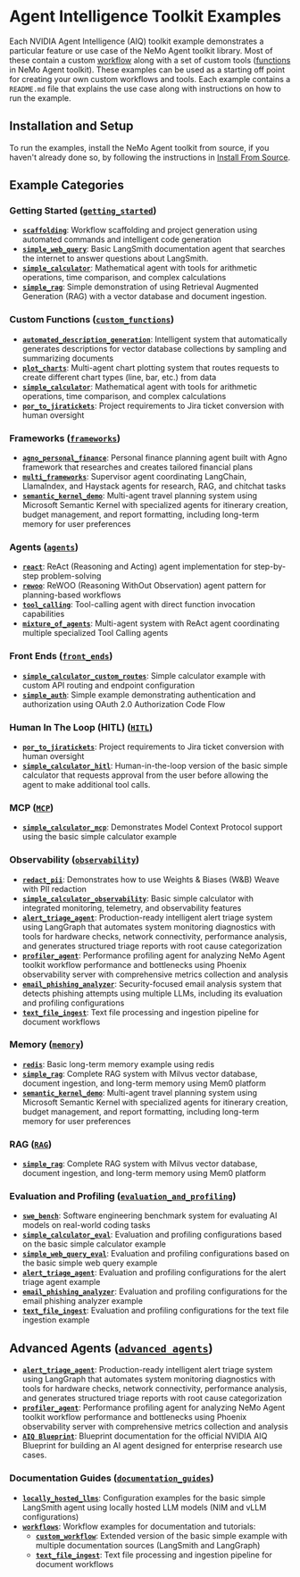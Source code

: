 <!--
SPDX-FileCopyrightText: Copyright (c) 2025, NVIDIA CORPORATION & AFFILIATES. All rights reserved.
SPDX-License-Identifier: Apache-2.0

Licensed under the Apache License, Version 2.0 (the "License");
you may not use this file except in compliance with the License.
You may obtain a copy of the License at

http://www.apache.org/licenses/LICENSE-2.0

Unless required by applicable law or agreed to in writing, software
distributed under the License is distributed on an "AS IS" BASIS,
WITHOUT WARRANTIES OR CONDITIONS OF ANY KIND, either express or implied.
See the License for the specific language governing permissions and
limitations under the License.
-->

# Agent Intelligence Toolkit Examples

Each NVIDIA Agent Intelligence (AIQ) toolkit example demonstrates a particular feature or use case of the NeMo Agent toolkit library. Most of these contain a custom [workflow](../docs/source/tutorials/index.md) along with a set of custom tools ([functions](../docs/source/workflows/functions/index.md) in NeMo Agent toolkit). These examples can be used as a starting off point for creating your own custom workflows and tools. Each example contains a `README.md` file that explains the use case along with instructions on how to run the example.

## Installation and Setup

To run the examples, install the NeMo Agent toolkit from source, if you haven't already done so, by following the instructions in [Install From Source](../docs/source/quick-start/installing.md#install-from-source).

## Example Categories

### Getting Started ([`getting_started`](getting_started/))
- **[`scaffolding`](getting_started/scaffolding/)**: Workflow scaffolding and project generation using automated commands and intelligent code generation
- **[`simple_web_query`](getting_started/simple_web_query/)**: Basic LangSmith documentation agent that searches the internet to answer questions about LangSmith.
- **[`simple_calculator`](getting_started/simple_calculator/)**: Mathematical agent with tools for arithmetic operations, time comparison, and complex calculations
- **[`simple_rag`](RAG/simple_rag/)**: Simple demonstration of using Retrieval Augmented Generation (RAG) with a vector database and document ingestion.

### Custom Functions ([`custom_functions`](custom_functions/))
- **[`automated_description_generation`](custom_functions/automated_description_generation/)**: Intelligent system that automatically generates descriptions for vector database collections by sampling and summarizing documents
- **[`plot_charts`](custom_functions/plot_charts/)**: Multi-agent chart plotting system that routes requests to create different chart types (line, bar, etc.) from data
- **[`simple_calculator`](getting_started/simple_calculator/)**: Mathematical agent with tools for arithmetic operations, time comparison, and complex calculations
- **[`por_to_jiratickets`](HITL/por_to_jiratickets/)**: Project requirements to Jira ticket conversion with human oversight

### Frameworks ([`frameworks`](frameworks/))
- **[`agno_personal_finance`](frameworks/agno_personal_finance/)**: Personal finance planning agent built with Agno framework that researches and creates tailored financial plans
- **[`multi_frameworks`](frameworks/multi_frameworks/)**: Supervisor agent coordinating LangChain, LlamaIndex, and Haystack agents for research, RAG, and chitchat tasks
- **[`semantic_kernel_demo`](frameworks/semantic_kernel_demo/)**: Multi-agent travel planning system using Microsoft Semantic Kernel with specialized agents for itinerary creation, budget management, and report formatting, including long-term memory for user preferences

### Agents ([`agents`](agents/))
- **[`react`](agents/react/)**: ReAct (Reasoning and Acting) agent implementation for step-by-step problem-solving
- **[`rewoo`](agents/rewoo/)**: ReWOO (Reasoning WithOut Observation) agent pattern for planning-based workflows
- **[`tool_calling`](agents/tool_calling/)**: Tool-calling agent with direct function invocation capabilities
- **[`mixture_of_agents`](agents/mixture_of_agents/)**: Multi-agent system with ReAct agent coordinating multiple specialized Tool Calling agents

### Front Ends ([`front_ends`](front_ends/))
- **[`simple_calculator_custom_routes`](front_ends/simple_calculator_custom_routes/)**: Simple calculator example with custom API routing and endpoint configuration
- **[`simple_auth`](front_ends/simple_auth/)**: Simple example demonstrating authentication and authorization using OAuth 2.0 Authorization Code Flow

### Human In The Loop (HITL) ([`HITL`](HITL/))
- **[`por_to_jiratickets`](HITL/por_to_jiratickets/)**: Project requirements to Jira ticket conversion with human oversight
- **[`simple_calculator_hitl`](HITL/simple_calculator_hitl/)**: Human-in-the-loop version of the basic simple calculator that requests approval from the user before allowing the agent to make additional tool calls.

### MCP ([`MCP`](MCP/))
- **[`simple_calculator_mcp`](MCP/simple_calculator_mcp/)**: Demonstrates Model Context Protocol support using the basic simple calculator example

### Observability ([`observability`](observability/))
- **[`redact_pii`](observability/redact_pii/)**: Demonstrates how to use Weights & Biases (W&B) Weave with PII redaction
- **[`simple_calculator_observability`](observability/simple_calculator_observability/)**: Basic simple calculator with integrated monitoring, telemetry, and observability features
- **[`alert_triage_agent`](advanced_agents/alert_triage_agent/)**: Production-ready intelligent alert triage system using LangGraph that automates system monitoring diagnostics with tools for hardware checks, network connectivity, performance analysis, and generates structured triage reports with root cause categorization
- **[`profiler_agent`](advanced_agents/profiler_agent/)**: Performance profiling agent for analyzing NeMo Agent toolkit workflow performance and bottlenecks using Phoenix observability server with comprehensive metrics collection and analysis
- **[`email_phishing_analyzer`](evaluation_and_profiling/email_phishing_analyzer/)**: Security-focused email analysis system that detects phishing attempts using multiple LLMs, including its evaluation and profiling configurations
- **[`text_file_ingest`](documentation_guides/workflows/text_file_ingest/)**: Text file processing and ingestion pipeline for document workflows

### Memory ([`memory`](memory/))
- **[`redis`](memory/redis/)**: Basic long-term memory example using redis
- **[`simple_rag`](RAG/simple_rag/)**: Complete RAG system with Milvus vector database, document ingestion, and long-term memory using Mem0 platform
- **[`semantic_kernel_demo`](frameworks/semantic_kernel_demo/)**: Multi-agent travel planning system using Microsoft Semantic Kernel with specialized agents for itinerary creation, budget management, and report formatting, including long-term memory for user preferences

### RAG ([`RAG`](RAG/))
- **[`simple_rag`](RAG/simple_rag/)**: Complete RAG system with Milvus vector database, document ingestion, and long-term memory using Mem0 platform

### Evaluation and Profiling ([`evaluation_and_profiling`](evaluation_and_profiling/))
- **[`swe_bench`](evaluation_and_profiling/swe_bench/)**: Software engineering benchmark system for evaluating AI models on real-world coding tasks
- **[`simple_calculator_eval`](evaluation_and_profiling/simple_calculator_eval/)**: Evaluation and profiling configurations based on the basic simple calculator example
- **[`simple_web_query_eval`](evaluation_and_profiling/simple_web_query_eval/)**: Evaluation and profiling configurations based on the basic simple web query example
- **[`alert_triage_agent`](advanced_agents/alert_triage_agent/)**: Evaluation and profiling configurations for the alert triage agent example
- **[`email_phishing_analyzer`](evaluation_and_profiling/email_phishing_analyzer/)**: Evaluation and profiling configurations for the email phishing analyzer example
- **[`text_file_ingest`](documentation_guides/workflows/text_file_ingest/)**: Evaluation and profiling configurations for the text file ingestion example

## Advanced Agents ([`advanced_agents`](advanced_agents/))
- **[`alert_triage_agent`](advanced_agents/alert_triage_agent/)**: Production-ready intelligent alert triage system using LangGraph that automates system monitoring diagnostics with tools for hardware checks, network connectivity, performance analysis, and generates structured triage reports with root cause categorization
- **[`profiler_agent`](advanced_agents/profiler_agent/)**: Performance profiling agent for analyzing NeMo Agent toolkit workflow performance and bottlenecks using Phoenix observability server with comprehensive metrics collection and analysis
- **[`AIQ Blueprint`](advanced_agents/aiq_blueprint/)**: Blueprint documentation for the official NVIDIA AIQ Blueprint for building an AI agent designed for enterprise research use cases.

### Documentation Guides ([`documentation_guides`](documentation_guides/))
- **[`locally_hosted_llms`](documentation_guides/locally_hosted_llms/)**: Configuration examples for the basic simple LangSmith agent using locally hosted LLM models (NIM and vLLM configurations)
- **[`workflows`](documentation_guides/workflows/)**: Workflow examples for documentation and tutorials:
  - **[`custom_workflow`](documentation_guides/workflows/custom_workflow/)**: Extended version of the basic simple example with multiple documentation sources (LangSmith and LangGraph)
  - **[`text_file_ingest`](documentation_guides/workflows/text_file_ingest/)**: Text file processing and ingestion pipeline for document workflows
